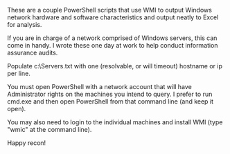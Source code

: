 These are a couple PowerShell scripts that use WMI to output Windows network hardware and software characteristics and output neatly to Excel for analysis.

If you are in charge of a network comprised of Windows servers, this can come in handy. I wrote these one day at work to help conduct information assurance audits.

Populate c:\Servers.txt with one (resolvable, or will timeout) hostname or ip per line.

You must open PowerShell with a network account that will have Administrator rights on the machines you intend to query. I prefer to run cmd.exe and then open PowerShell from that command line (and keep it open).

You may also need to login to the individual machines and install WMI (type "wmic" at the command line).


Happy recon!
